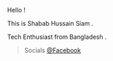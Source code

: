 Hello !

This is Shabab Hussain Siam .

Tech Enthusiast from Bangladesh .

> Socials [@Facebook](https://www.facebook.com/sh808siam)
